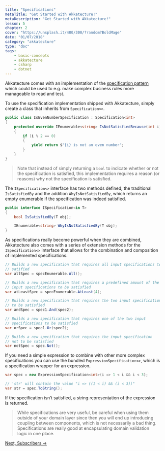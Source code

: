 ```yaml
---
title: "Specifications"
metaTitle: "Get Started with Akkatecture!"
metaDescription: "Get Started with Akkatecture!"
lesson: 5
chapter: 2
cover: "https://unsplash.it/400/300/?random?BoldMage"
date: "01/07/2018"
category: "akkatecture"
type: "doc"
tags:
    - basic-concepts
    - akkatecture
    - csharp
    - dotnet
---
```

Akkatecture comes with an implementation of the [specification pattern](https://en.wikipedia.org/wiki/Specification_pattern) which could be used to e.g. make complex business rules more manageable to read and test.

To use the specification implementation shipped with Akkatecture, simply create a class that inherits from `Specification<>`.

```csharp
public class IsEvenNumberSpecification : Specification<int>
{
    protected override IEnumerable<string> IsNotSatisfiedBecause(int i)
    {
        if (i % 2 == 0)
        {
            yield return $"{i} is not an even number";
        }
    }
}
```

> Note that instead of simply returning a `bool` to indicate whether or not the specification is satisfied, this implementation requires a reason (or reasons) why not the specification is satisfied.

The `ISpecification<>` interface has two methods defined, the traditional `IsSatisfiedBy` and the addition `WhyIsNotSatisfiedBy`, which returns an empty enumerable if the specification was indeed satisfied.

```csharp
public interface ISpecification<in T>
{
    bool IsSatisfiedBy(T obj);

    IEnumerable<string> WhyIsNotSatisfiedBy(T obj);
}
```

As specifications really become powerful when they are combined, Akkatecture also comes with a series of extension methods for the `ISpecification<>` interface that allows for the combination and composition of implemented specifications.

```csharp
// Builds a new specification that requires all input specifications to be
// satified
var allSpec = specEnumerable.All();

// Builds a new specification that requires a predefined amount of the
// input specifications to be satisfied
var atLeastSpec = specEnumerable.AtLeast(4);

// Builds a new specification that requires the two input specifications
// to be satisfied
var andSpec = spec1.And(spec2);

// Builds a new specification that requires one of the two input
// specifications to be satisfied
var orSpec = spec1.Or(spec2);

// Builds a new specification that requires the input specification
// not to be satisfied
var notSpec = spec.Not();
```

If you need a simple expression to combine with other more complex specifications you can use the bundled `ExpressionSpecification<>`, which is a specification wrapper for an expression.

```csharp
var spec = new ExpressionSpecification<int>(i => 1 < i && i < 3);

// 'str' will contain the value "i => ((1 < i) && (i < 3))"
var str = spec.ToString();
```

If the specification isn’t satisfied, a string representation of the expression is returned.

> While specifications are very useful, be careful when using them outside of your domain layer since then you will end up introducing coupling between components, which is not necessarily a bad thing. Specifications are really good at encapsulating domain validation logic in one place.

[Next, Subscribers →](/docs/subscribers)
